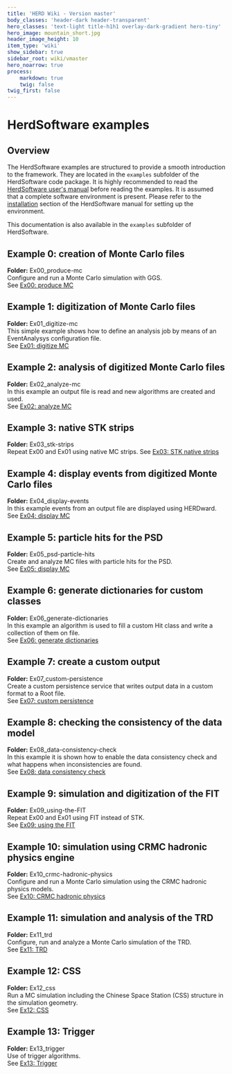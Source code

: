 ```yaml
---
title: 'HERD Wiki - Version master'
body_classes: 'header-dark header-transparent'
hero_classes: 'text-light title-h1h1 overlay-dark-gradient hero-tiny'
hero_image: mountain_short.jpg
header_image_height: 10
item_type: 'wiki'
show_sidebar: true
sidebar_root: wiki/vmaster
hero_noarrow: true
process:
    markdown: true
    twig: false
twig_first: false
---
```


#  HerdSoftware examples

## Overview
The HerdSoftware examples are structured to provide a smooth introduction to the framework. They are located in the `examples` subfolder of the HerdSoftware code package. It is highly recommended to read the [HerdSoftware user's manual](../User's-manual/Table-of-contents.md) before reading the examples.
It is assumed that a complete software environment is present. Please refer to the [installation](../User's-manual/Download,-configure,-build-and-install.md) section of the HerdSoftware manual for setting up the environment.

This documentation is also available in the `examples` subfolder of HerdSoftware.

## Example 0: creation of Monte Carlo files
**Folder:** Ex00_produce-mc  
Configure and run a Monte Carlo simulation with GGS.  
See [Ex00: produce MC](Ex00--produce-MC.md)

## Example 1: digitization of Monte Carlo files
**Folder:** Ex01_digitize-mc  
This simple example shows how to define an analysis job by means of an EventAnalysys configuration file.  
See [Ex01: digitize MC](Ex01--digitize-MC.md)

## Example 2: analysis of digitized Monte Carlo files
**Folder:** Ex02_analyze-mc  
In this example an output file is read and new algorithms are created and used.  
See [Ex02: analyze MC](Ex02--analyze-MC.md)

## Example 3: native STK strips
**Folder:** Ex03_stk-strips  
Repeat Ex00 and Ex01 using native MC strips.
See [Ex03: STK native strips](Ex03--STK-strips.md)

## Example 4: display events from digitized Monte Carlo files
**Folder:** Ex04_display-events  
In this example events from an output file are displayed using HERDward.  
See [Ex04: display MC](Ex04--display-MC.md)

## Example 5: particle hits for the PSD
**Folder:** Ex05_psd-particle-hits  
Create and analyze MC files with particle hits for the PSD.  
See [Ex05: display MC](Ex05--PSD-particle-hits.md)

## Example 6: generate dictionaries for custom classes
**Folder:** Ex06_generate-dictionaries  
In this example an algorithm is used to fill a custom Hit class and write a collection of them on file.  
See [Ex06: generate dictionaries](Ex06--generate-dictionaries.md)

## Example 7: create a custom output
**Folder:** Ex07_custom-persistence  
Create a custom persistence service that writes output data in a custom format to a Root file.  
See [Ex07: custom persistence](Ex07--custom-persistence.md)

## Example 8: checking the consistency of the data model
**Folder:** Ex08_data-consistency-check  
In this example it is shown how to enable the data consistency check and what happens when inconsistencies are found.  
See [Ex08: data consistency check](Ex08--data-consistency-check.md)

## Example 9: simulation and digitization of the FIT
**Folder:** Ex09_using-the-FIT  
Repeat Ex00 and Ex01 using FIT instead of STK.  
See [Ex09: using the FIT](Ex09--fit.md)

## Example 10: simulation using CRMC hadronic physics engine
**Folder:** Ex10_crmc-hadronic-physics  
Configure and run a Monte Carlo simulation using the CRMC hadronic physics models.  
See [Ex10: CRMC hadronic physics](Ex10--CRMC-hadronic-physics.md)

## Example 11: simulation and analysis of the TRD
**Folder:** Ex11_trd  
Configure, run and analyze a Monte Carlo simulation of the TRD.  
See [Ex11: TRD](Ex11--TRD.md)

## Example 12: CSS
**Folder:** Ex12_css  
Run a MC simulation including the Chinese Space Station (CSS) structure in the simulation geometry.  
See [Ex12: CSS](Ex12--CSS.md)

## Example 13: Trigger
**Folder:** Ex13_trigger  
Use of trigger algorithms.  
See [Ex13: Trigger](Ex13--Trigger.md)
